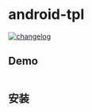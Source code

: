 # android-tpl

[![changelog][changelog-image]][changelog-url]

## Demo

```
```
## 安装

```
```


<!--  以下内容无视  -->
[changelog-image]: https://img.shields.io/badge/changelog-md-blue.svg
[changelog-url]: CHANGELOG.md
